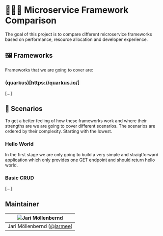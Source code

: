 # 🕵🏻‍♂️ Microservice Framework Comparison

The goal of this project is to compare different microservice frameworks based on performance, resource allocation and developer experience.

## 🖼 Frameworks

Frameworks that we are going to cover are:

### (quarkus)[https://quarkus.io/]

[...]

## 🧪 Scenarios

To get a better feeling of how these frameworks work and where their strengths are we are going to cover different scenarios. The scenarios are ordered by their complexity. Starting with the lowest.

### Hello World

In the first stage we are only going to build a very simple and straigtforward application which only provides one GET endpoint and should return hello world.

### Basic CRUD

[...]

## Maintainer

| ![Jari Möllenbernd](https://avatars2.githubusercontent.com/u/974638?u=8c61e7d54df0341c68cca59bd8fd0187154d03c8&v=4&s=100 "Jari Möllenbernd") |
| :------------------------------------------------------------------------------------------------------------------------------------------: |
|                                           Jari Möllenbernd ([@jarmee](https://github.com/jarmee))                                            |
